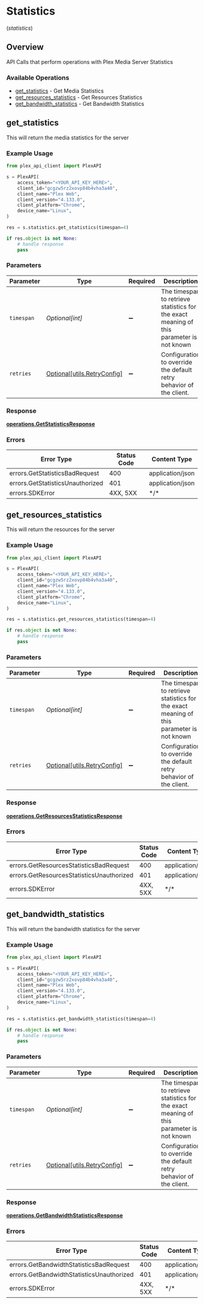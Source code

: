 # Statistics
(*statistics*)

## Overview

API Calls that perform operations with Plex Media Server Statistics


### Available Operations

* [get_statistics](#get_statistics) - Get Media Statistics
* [get_resources_statistics](#get_resources_statistics) - Get Resources Statistics
* [get_bandwidth_statistics](#get_bandwidth_statistics) - Get Bandwidth Statistics

## get_statistics

This will return the media statistics for the server

### Example Usage

```python
from plex_api_client import PlexAPI

s = PlexAPI(
    access_token="<YOUR_API_KEY_HERE>",
    client_id="gcgzw5rz2xovp84b4vha3a40",
    client_name="Plex Web",
    client_version="4.133.0",
    client_platform="Chrome",
    device_name="Linux",
)

res = s.statistics.get_statistics(timespan=4)

if res.object is not None:
    # handle response
    pass

```

### Parameters

| Parameter                                                                                 | Type                                                                                      | Required                                                                                  | Description                                                                               | Example                                                                                   |
| ----------------------------------------------------------------------------------------- | ----------------------------------------------------------------------------------------- | ----------------------------------------------------------------------------------------- | ----------------------------------------------------------------------------------------- | ----------------------------------------------------------------------------------------- |
| `timespan`                                                                                | *Optional[int]*                                                                           | :heavy_minus_sign:                                                                        | The timespan to retrieve statistics for<br/>the exact meaning of this parameter is not known<br/> | 4                                                                                         |
| `retries`                                                                                 | [Optional[utils.RetryConfig]](../../models/utils/retryconfig.md)                          | :heavy_minus_sign:                                                                        | Configuration to override the default retry behavior of the client.                       |                                                                                           |

### Response

**[operations.GetStatisticsResponse](../../models/operations/getstatisticsresponse.md)**

### Errors

| Error Type                       | Status Code                      | Content Type                     |
| -------------------------------- | -------------------------------- | -------------------------------- |
| errors.GetStatisticsBadRequest   | 400                              | application/json                 |
| errors.GetStatisticsUnauthorized | 401                              | application/json                 |
| errors.SDKError                  | 4XX, 5XX                         | \*/\*                            |

## get_resources_statistics

This will return the resources for the server

### Example Usage

```python
from plex_api_client import PlexAPI

s = PlexAPI(
    access_token="<YOUR_API_KEY_HERE>",
    client_id="gcgzw5rz2xovp84b4vha3a40",
    client_name="Plex Web",
    client_version="4.133.0",
    client_platform="Chrome",
    device_name="Linux",
)

res = s.statistics.get_resources_statistics(timespan=4)

if res.object is not None:
    # handle response
    pass

```

### Parameters

| Parameter                                                                                 | Type                                                                                      | Required                                                                                  | Description                                                                               | Example                                                                                   |
| ----------------------------------------------------------------------------------------- | ----------------------------------------------------------------------------------------- | ----------------------------------------------------------------------------------------- | ----------------------------------------------------------------------------------------- | ----------------------------------------------------------------------------------------- |
| `timespan`                                                                                | *Optional[int]*                                                                           | :heavy_minus_sign:                                                                        | The timespan to retrieve statistics for<br/>the exact meaning of this parameter is not known<br/> | 4                                                                                         |
| `retries`                                                                                 | [Optional[utils.RetryConfig]](../../models/utils/retryconfig.md)                          | :heavy_minus_sign:                                                                        | Configuration to override the default retry behavior of the client.                       |                                                                                           |

### Response

**[operations.GetResourcesStatisticsResponse](../../models/operations/getresourcesstatisticsresponse.md)**

### Errors

| Error Type                                | Status Code                               | Content Type                              |
| ----------------------------------------- | ----------------------------------------- | ----------------------------------------- |
| errors.GetResourcesStatisticsBadRequest   | 400                                       | application/json                          |
| errors.GetResourcesStatisticsUnauthorized | 401                                       | application/json                          |
| errors.SDKError                           | 4XX, 5XX                                  | \*/\*                                     |

## get_bandwidth_statistics

This will return the bandwidth statistics for the server

### Example Usage

```python
from plex_api_client import PlexAPI

s = PlexAPI(
    access_token="<YOUR_API_KEY_HERE>",
    client_id="gcgzw5rz2xovp84b4vha3a40",
    client_name="Plex Web",
    client_version="4.133.0",
    client_platform="Chrome",
    device_name="Linux",
)

res = s.statistics.get_bandwidth_statistics(timespan=4)

if res.object is not None:
    # handle response
    pass

```

### Parameters

| Parameter                                                                                 | Type                                                                                      | Required                                                                                  | Description                                                                               | Example                                                                                   |
| ----------------------------------------------------------------------------------------- | ----------------------------------------------------------------------------------------- | ----------------------------------------------------------------------------------------- | ----------------------------------------------------------------------------------------- | ----------------------------------------------------------------------------------------- |
| `timespan`                                                                                | *Optional[int]*                                                                           | :heavy_minus_sign:                                                                        | The timespan to retrieve statistics for<br/>the exact meaning of this parameter is not known<br/> | 4                                                                                         |
| `retries`                                                                                 | [Optional[utils.RetryConfig]](../../models/utils/retryconfig.md)                          | :heavy_minus_sign:                                                                        | Configuration to override the default retry behavior of the client.                       |                                                                                           |

### Response

**[operations.GetBandwidthStatisticsResponse](../../models/operations/getbandwidthstatisticsresponse.md)**

### Errors

| Error Type                                | Status Code                               | Content Type                              |
| ----------------------------------------- | ----------------------------------------- | ----------------------------------------- |
| errors.GetBandwidthStatisticsBadRequest   | 400                                       | application/json                          |
| errors.GetBandwidthStatisticsUnauthorized | 401                                       | application/json                          |
| errors.SDKError                           | 4XX, 5XX                                  | \*/\*                                     |